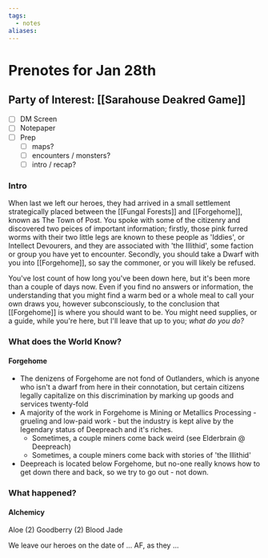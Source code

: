 ```yaml
---
tags:
  - notes
aliases:
---
```


# Prenotes for Jan 28th
## Party of Interest: [[Sarahouse Deakred Game]]
- [ ] DM Screen
- [ ] Notepaper
- [ ] Prep
	- [ ] maps?
	- [ ] encounters / monsters?
	- [ ] intro / recap?

### Intro

When last we left our heroes, they had arrived in a small settlement strategically placed between the [[Fungal Forests]] and [[Forgehome]], known as The Town of Post. You spoke with some of the citizenry and discovered two peices of important information; firstly, those pink furred worms with their two little legs are known to these people as 'Iddies', or Intellect Devourers, and they are associated with 'the Illithid', some faction or group you have yet to encounter. Secondly, you should take a Dwarf with you into [[Forgehome]], so say the commoner, or you will likely be refused.

You've lost count of how long you've been down here, but it's been more than a couple of days now. Even if you find no answers or information, the understanding that you might find a warm bed or a whole meal to call your own draws you, however subconsciously, to the conclusion that [[Forgehome]] is where you should want to be. You might need supplies, or a guide, while you're here, but I'll leave that up to you; *what do you do?*

### What does the World Know?
#### Forgehome
- The denizens of Forgehome are not fond of Outlanders, which is anyone who isn't a dwarf from here in their connotation, but certain citizens legally capitalize on this discrimination by marking up goods and services twenty-fold
- A majority of the work in Forgehome is Mining or Metallics Processing - grueling and low-paid work - but the industry is kept alive by the legendary status of Deepreach and it's riches.
	- Sometimes, a couple miners come back weird (see Elderbrain @ Deepreach)
	- Sometimes, a couple miners come back with stories of 'the Illithid'
- Deepreach is located below Forgehome, but no-one really knows how to get down there and back, so we try to go out - not down.


### What happened?
#### Alchemicy
Aloe (2)
Goodberry (2)
Blood 
Jade

We leave our heroes on the date of ... AF, as they ...